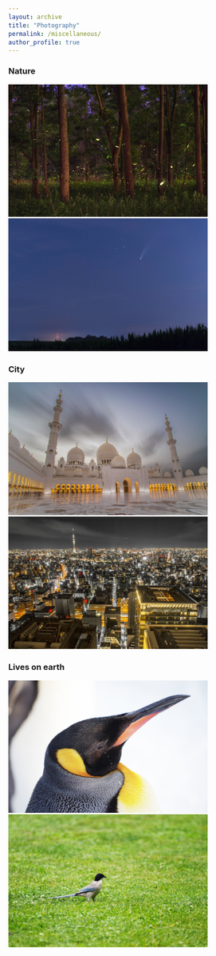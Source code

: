 ```yaml
---
layout: archive
title: "Photography"
permalink: /miscellaneous/
author_profile: true
---
```


### Nature
<img style="width:400px; height:auto" src="/images/misc-firefly.jpg"> <img style="width:400px; height:auto" src="/images/misc-comet.jpg">

### City
<img style="width:400px; height:auto" src="/images/misc-uae.jpg"> <img style="width:400px; height:auto" src="/images/misc-japan.jpg">

### Lives on earth
<img style="width:400px; height:auto" src="/images/misc-penguin.jpg"> <img style="width:400px; height:auto" src="/images/misc-bird.jpg">
